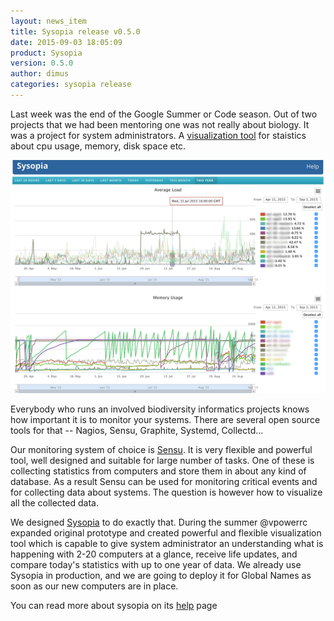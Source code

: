 ```yaml
---
layout: news_item
title: Sysopia release v0.5.0
date: 2015-09-03 18:05:09
product: Sysopia
version: 0.5.0
author: dimus
categories: sysopia release
---
```


Last week was the end of the Google Summer or Code season. Out of two projects
that we had been mentoring one was not really about biology. It was a project
for system administrators. A [visualization tool][sysopia] for staistics about
cpu usage, memory, disk space etc.

![Sysopia](/img/blog/sysopia.png)

Everybody who runs an involved biodiversity informatics projects knows how
important it is to monitor your systems. There are several open source tools
for that -- Nagios, Sensu, Graphite, Systemd, Collectd...

Our monitoring system of choice is [Sensu]. It is very flexible and powerful
tool, well designed and suitable for large number of tasks. One of these is
collecting statistics from computers and store them in about any kind of
database. As a result Sensu can be used for monitoring critical events and for
collecting data about systems. The question is however how to visualize all the
collected data.

We designed [Sysopia][sysopia] to do exactly that. During the summer @vpowerrc
expanded original prototype and created powerful and flexible visualization
tool which is capable to give system administrator an understanding what is
happening with 2-20 computers at a glance, receive life updates, and compare
today's statistics with up to one year of data. We already use Sysopia in
production, and we are going to deploy it for Global Names as soon as our
new computers are in place.

You can read more about sysopia on its [help] page

[Sensu]: https://sensuapp.org/
[sysopia]: https://github.com/EOL/sysopia
[help]: https://eol.github.io/sysopia

